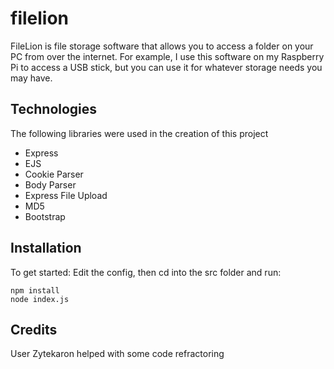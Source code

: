 # filelion
FileLion is file storage software that allows you to access a folder on your PC from over the internet. For example, I use this software on my Raspberry Pi to access a USB stick, but you can use it for whatever storage needs you may have.

## Technologies
The following libraries were used in the creation of this project
* Express
* EJS
* Cookie Parser
* Body Parser
* Express File Upload
* MD5
* Bootstrap

## Installation
To get started: Edit the config, then cd into the src folder and run:
```
npm install
node index.js
```

## Credits
User Zytekaron helped with some code refractoring
